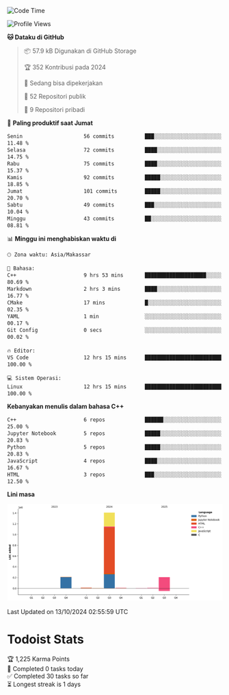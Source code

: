 <!--START_SECTION:waka-->
![Code Time](http://img.shields.io/badge/Code%20Time-63%20hrs%2020%20mins-blue)

![Profile Views](http://img.shields.io/badge/Profil%20dilihat-3-blue)

**🐱 Dataku di GitHub** 

> 📦 57.9 kB Digunakan di GitHub Storage 
 > 
> 🏆 352 Kontribusi pada 2024
 > 
> 💼 Sedang bisa dipekerjakan
 > 
> 📜 52 Repositori publik 
 > 
> 🔑 9 Repositori pribadi 
 > 
📅 **Paling produktif saat Jumat** 

```text
Senin                    56 commits          ███░░░░░░░░░░░░░░░░░░░░░░   11.48 % 
Selasa                   72 commits          ████░░░░░░░░░░░░░░░░░░░░░   14.75 % 
Rabu                     75 commits          ████░░░░░░░░░░░░░░░░░░░░░   15.37 % 
Kamis                    92 commits          █████░░░░░░░░░░░░░░░░░░░░   18.85 % 
Jumat                    101 commits         █████░░░░░░░░░░░░░░░░░░░░   20.70 % 
Sabtu                    49 commits          ███░░░░░░░░░░░░░░░░░░░░░░   10.04 % 
Minggu                   43 commits          ██░░░░░░░░░░░░░░░░░░░░░░░   08.81 % 
```


📊 **Minggu ini menghabiskan waktu di** 

```text
🕑︎ Zona waktu: Asia/Makassar

💬 Bahasa: 
C++                      9 hrs 53 mins       ████████████████████░░░░░   80.69 % 
Markdown                 2 hrs 3 mins        ████░░░░░░░░░░░░░░░░░░░░░   16.77 % 
CMake                    17 mins             █░░░░░░░░░░░░░░░░░░░░░░░░   02.35 % 
YAML                     1 min               ░░░░░░░░░░░░░░░░░░░░░░░░░   00.17 % 
Git Config               0 secs              ░░░░░░░░░░░░░░░░░░░░░░░░░   00.02 % 

🔥 Editor: 
VS Code                  12 hrs 15 mins      █████████████████████████   100.00 % 

💻 Sistem Operasi: 
Linux                    12 hrs 15 mins      █████████████████████████   100.00 % 
```

**Kebanyakan menulis dalam bahasa C++** 

```text
C++                      6 repos             ██████░░░░░░░░░░░░░░░░░░░   25.00 % 
Jupyter Notebook         5 repos             █████░░░░░░░░░░░░░░░░░░░░   20.83 % 
Python                   5 repos             █████░░░░░░░░░░░░░░░░░░░░   20.83 % 
JavaScript               4 repos             ████░░░░░░░░░░░░░░░░░░░░░   16.67 % 
HTML                     3 repos             ███░░░░░░░░░░░░░░░░░░░░░░   12.50 % 
```



**Lini masa**

![Lines of Code chart](https://raw.githubusercontent.com/yusuf601/yusuf601/main/assets/bar_graph.png)


 Last Updated on 13/10/2024 02:55:59 UTC
<!--END_SECTION:waka-->
# Todoist Stats

<!-- TODO-IST:START -->
🏆  1,225 Karma Points           
🌸  Completed 0 tasks today           
✅  Completed 30 tasks so far           
⏳  Longest streak is 1 days
<!-- TODO-IST:END -->
